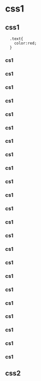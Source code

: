 # css1



## css1

<script>
  // var vuepressPluginGoodCopycode = require("vuepress-plugin-good-copycode")
  // vuepressPluginGoodCopycode('测试')
</script>

```  css{2}
  .text{
    color:red;
  }
```


### cs1
### cs1
### cs1
### cs1
### cs1
### cs1
### cs1
### cs1
### cs1
### cs1
### cs1
### cs1
### cs1
### cs1
### cs1
### cs1
### cs1
### cs1
### cs1
### cs1
### cs1
### cs1
### cs1


## css2
